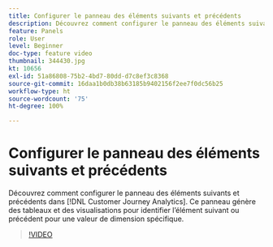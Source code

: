 ```yaml
---
title: Configurer le panneau des éléments suivants et précédents
description: Découvrez comment configurer le panneau des éléments suivants et précédents dans Customer Journey Analytics. Ce panneau génère des tableaux et des visualisations pour identifier l’élément suivant ou précédent pour une valeur de dimension spécifique.
feature: Panels
role: User
level: Beginner
doc-type: feature video
thumbnail: 344430.jpg
kt: 10656
exl-id: 51a86808-75b2-4bd7-80dd-d7c8ef3c8368
source-git-commit: 16daa1b0db38b63185b9402156f2ee7f0dc56b25
workflow-type: ht
source-wordcount: '75'
ht-degree: 100%

---
```


# Configurer le panneau des éléments suivants et précédents

Découvrez comment configurer le panneau des éléments suivants et précédents dans [!DNL Customer Journey Analytics]. Ce panneau génère des tableaux et des visualisations pour identifier l’élément suivant ou précédent pour une valeur de dimension spécifique.

>[!VIDEO](https://video.tv.adobe.com/v/344430/?quality=12&learn=on)
